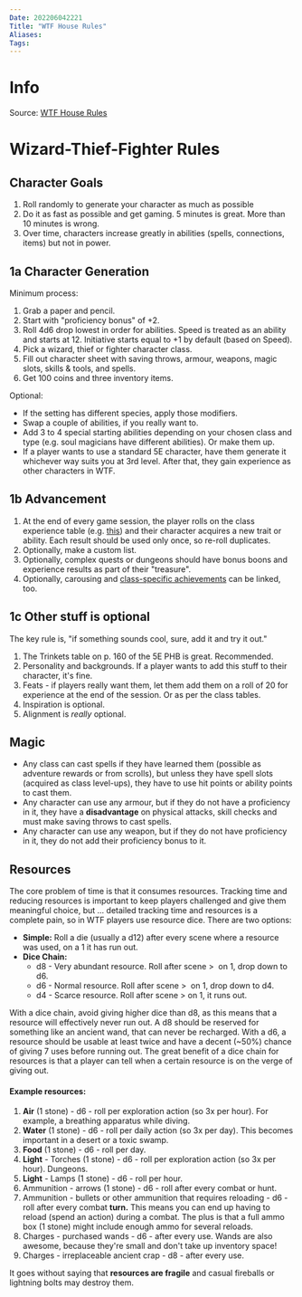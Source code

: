 ```yaml
---
Date: 202206042221
Title: "WTF House Rules"
Aliases:
Tags:
---
```

# Info
Source: [WTF House Rules](http://wizardthieffighter.blogspot.com/p/wtf-house-rules.html)

# Wizard-Thief-Fighter Rules

## Character Goals
1. Roll randomly to generate your character as much as possible
2. Do it as fast as possible and get gaming. 5 minutes is great. More than 10 minutes is wrong.
3. Over time, characters increase greatly in abilities (spells, connections, items) but not in power.

## 1a Character Generation
Minimum process:

1.  Grab a paper and pencil.
2.  Start with "proficiency bonus" of +2.
3.  Roll 4d6 drop lowest in order for abilities. Speed is treated as an ability and starts at 12. Initiative starts equal to +1 by default (based on Speed).
4.  Pick a wizard, thief or fighter character class.
5.  Fill out character sheet with saving throws, armour, weapons, magic slots, skills & tools, and spells.
6.  Get 100 coins and three inventory items.

Optional:

-   If the setting has different species, apply those modifiers.
-   Swap a couple of abilities, if you really want to.
-   Add 3 to 4 special starting abilities depending on your chosen class and type (e.g. soul magicians have different abilities). Or make them up.
-   If a player wants to use a standard 5E character, have them generate it whichever way suits you at 3rd level. After that, they gain experience as other characters in WTF.

## 1b Advancement
1.  At the end of every game session, the player rolls on the class experience table (e.g. [this](http://wizardthieffighter.blogspot.ch/2016/01/the-wizard-arrives.html)) and their character acquires a new trait or ability. Each result should be used only once, so re-roll duplicates.
2.  Optionally, make a custom list.
3.  Optionally, complex quests or dungeons should have bonus boons and experience results as part of their "treasure".
4.  Optionally, carousing and [class-specific achievements](http://wizardthieffighter.blogspot.ch/2016/09/classy-xp-for-wizards-thieves-and.html) can be linked, too.

## 1c Other stuff is optional
The key rule is, "if something sounds cool, sure, add it and try it out."

1.  The Trinkets table on p. 160 of the 5E PHB is great. Recommended.
2.  Personality and backgrounds. If a player wants to add this stuff to their character, it's fine.
3.  Feats - if players really want them, let them add them on a roll of 20 for experience at the end of the session. Or as per the class tables.
4.  Inspiration is optional.
5.  Alignment is _really_ optional.

## Magic
-   Any class can cast spells if they have learned them (possible as adventure rewards or from scrolls), but unless they have spell slots (acquired as class level-ups), they have to use hit points or ability points to cast them. 
-   Any character can use any armour, but if they do not have a proficiency in it, they have a **disadvantage** on physical attacks, skill checks and must make saving throws to cast spells.
-   Any character can use any weapon, but if they do not have proficiency in it, they do not add their proficiency bonus to it.

## Resources
The core problem of time is that it consumes resources. Tracking time and reducing resources is important to keep players challenged and give them meaningful choice, but ... detailed tracking time and resources is a complete pain, so in WTF players use resource dice. There are two options:

-   **Simple:** Roll a die (usually a d12) after every scene where a resource was used, on a 1 it has run out.
-   **Dice Chain:**
	-   d8 - Very abundant resource. Roll after scene >  on 1, drop down to d6.
	-   d6 - Normal resource. Roll after scene >  on 1, drop down to d4.
	-   d4 - Scarce resource. Roll after scene > on 1, it runs out.

With a dice chain, avoid giving higher dice than d8, as this means that a resource will effectively never run out. A d8 should be reserved for something like an ancient wand, that can never be recharged. With a d6, a resource should be usable at least twice and have a decent (~50%) chance of giving 7 uses before running out. The great benefit of a dice chain for resources is that a player can tell when a certain resource is on the verge of giving out.

#### Example resources:

1.  **Air** (1 stone) - d6 - roll per exploration action (so 3x per hour). For example, a breathing apparatus while diving.
2.  **Water** (1 stone) - d6 - roll per daily action (so 3x per day). This becomes important in a desert or a toxic swamp.
3.  **Food** (1 stone) - d6 - roll per day.
4.  **Light** - Torches (1 stone) - d6 - roll per exploration action (so 3x per hour). Dungeons.
5.  **Light** - Lamps (1 stone) - d6 - roll per hour.
6.  Ammunition - arrows (1 stone) - d6 - roll after every combat or hunt. 
7.  Ammunition - bullets or other ammunition that requires reloading - d6 - roll after every combat **turn.** This means you can end up having to reload (spend an action) during a combat. The plus is that a full ammo box (1 stone) might include enough ammo for several reloads.
8.  Charges - purchased wands - d6 - after every use. Wands are also awesome, because they're small and don't take up inventory space!
9.  Charges - irreplaceable ancient crap - d8 - after every use.

It goes without saying that **resources are fragile** and casual fireballs or lightning bolts may destroy them.